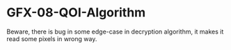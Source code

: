 # GFX-08-QOI-Algorithm

Beware, there is bug in some edge-case in decryption algorithm, it makes it read some pixels in wrong way.
